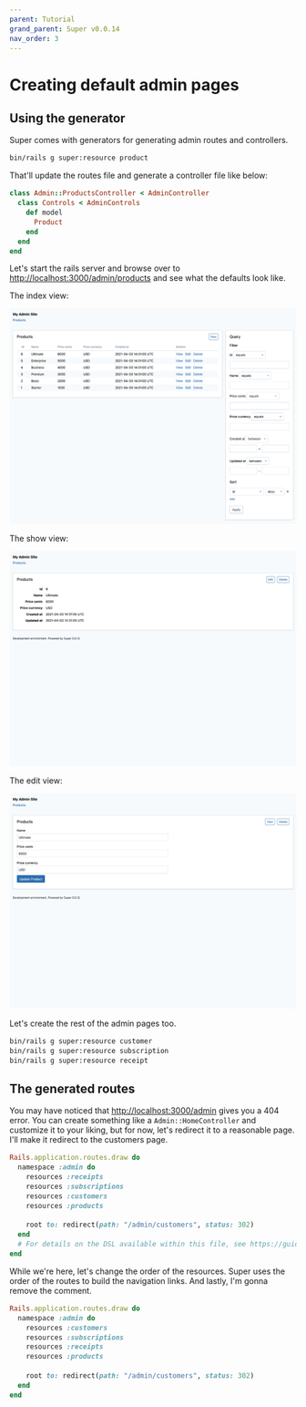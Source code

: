 ```yaml
---
parent: Tutorial
grand_parent: Super v0.0.14
nav_order: 3
---
```

# Creating default admin pages

## Using the generator

Super comes with generators for generating admin routes and controllers.

```sh
bin/rails g super:resource product
```

That'll update the routes file and generate a controller file like below:

```ruby
class Admin::ProductsController < AdminController
  class Controls < AdminControls
    def model
      Product
    end
  end
end
```

Let's start the rails server and browse over to
<http://localhost:3000/admin/products> and see what the defaults look like.

The index view:

![](/screenshots/0-0-12/products_default_index.png)

The show view:

![](/screenshots/0-0-12/products_default_show.png)

The edit view:

![](/screenshots/0-0-12/products_default_edit.png)

Let's create the rest of the admin pages too.

```sh
bin/rails g super:resource customer
bin/rails g super:resource subscription
bin/rails g super:resource receipt
```

## The generated routes

You may have noticed that <http://localhost:3000/admin> gives you a 404 error.
You can create something like a `Admin::HomeController` and customize it to your
liking, but for now, let's redirect it to a reasonable page. I'll make it
redirect to the customers page.

```ruby
Rails.application.routes.draw do
  namespace :admin do
    resources :receipts
    resources :subscriptions
    resources :customers
    resources :products

    root to: redirect(path: "/admin/customers", status: 302)
  end
  # For details on the DSL available within this file, see https://guides.rubyonrails.org/routing.html
end
```

While we're here, let's change the order of the resources. Super uses the order
of the routes to build the navigation links. And lastly, I'm gonna remove the
comment.

```ruby
Rails.application.routes.draw do
  namespace :admin do
    resources :customers
    resources :subscriptions
    resources :receipts
    resources :products

    root to: redirect(path: "/admin/customers", status: 302)
  end
end
```
